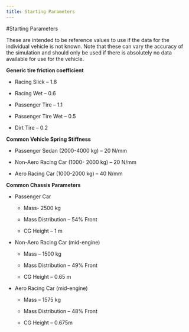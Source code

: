 ```yaml
---
title: Starting Parameters
---
```


#Starting Parameters

These are intended to be reference values to use if the data for the individual vehicle is not known.  Note that these can vary the accuracy of the simulation and should only be used if there is absolutely no data available for use for the vehicle.

__Generic tire friction coefficient__

* Racing Slick – 1.8

* Racing Wet – 0.6 

* Passenger Tire – 1.1

* Passenger Tire Wet – 0.5

* Dirt Tire – 0.2

__Common Vehicle Spring Stiffness__

* Passenger Sedan (2000-4000 kg) – 20 N/mm

* Non-Aero Racing Car (1000- 2000 kg) – 20 N/mm

* Aero Racing Car (1000-2000 kg) – 40 N/mm

__Common Chassis Parameters__

* Passenger Car
    
    * Mass- 2500 kg
    
    * Mass Distribution – 54% Front
    
    * CG Height – 1 m
    
* Non-Aero Racing Car (mid-engine)
   
    * Mass – 1500 kg
   
    * Mass Distribution – 49% Front
   
    * CG Height – 0.65 m
   
* Aero Racing Car (mid-engine)
   
    * Mass – 1575 kg
   
    * Mass Distribution – 48% Front
   
    * CG Height – 0.675m


